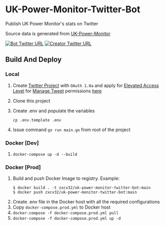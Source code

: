 # UK-Power-Monitor-Twitter-Bot

Publish UK Power Monitor's stats on Twitter

Source data is generated from [UK-Power-Monitor](https://github.com/zxcV32/UK-Power-Monitor)

[![Bot Twitter URL](https://img.shields.io/twitter/url/https/twitter.com/UKPowerMonitor.svg?style=social&label=Follow%20%40UKPowerMonitor)](https://twitter.com/UKPowerMonitor)
[![Creator Twitter URL](https://img.shields.io/twitter/url/https/twitter.com/i14a23h19a.svg?style=social&label=Follow%20%40i14a23h19a)](https://twitter.com/i14a23h19a)

## Build And Deploy

### Local

1. Create [Twitter Project](https://developer.twitter.com/en/docs/projects/overview)
   with `OAuth 1.0a` and apply for
   [Elevated Access Level](https://developer.twitter.com/en/docs/twitter-api/getting-started/about-twitter-api)
   for [Manage Tweet](https://developer.twitter.com/en/docs/twitter-api/tweets/manage-tweets/introduction)
   permissions [here](https://developer.twitter.com/en/portal/products/elevated)
1. Clone this project
1. Create .env and populate the variables
   
   `cp .env.template .env`
1. Issue command `go run main.go` from root of the project

### Docker [Dev]
1. `docker-compose up -d --build`

### Docker [Prod]
1. Build and push Docker Image to registry.
   Example: 
   ```
   $ docker build . -t zxcv32/uk-power-monitor-twitter-bot:main
   $ docker push zxcv32/uk-power-monitor-twitter-bot:main
   ```
1. Create .env file in the Docker host with all the required configurations
1. Copy `docker-compose.prod.yml` to Docker host
1. `docker-compose -f docker-compose.prod.yml pull`
1. `docker-compose -f docker-compose.prod.yml up -d`
